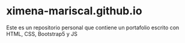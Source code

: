 # ximena-mariscal.github.io
Este es un repositorio personal que contiene un portafolio escrito con HTML, CSS, Bootstrap5 y JS
